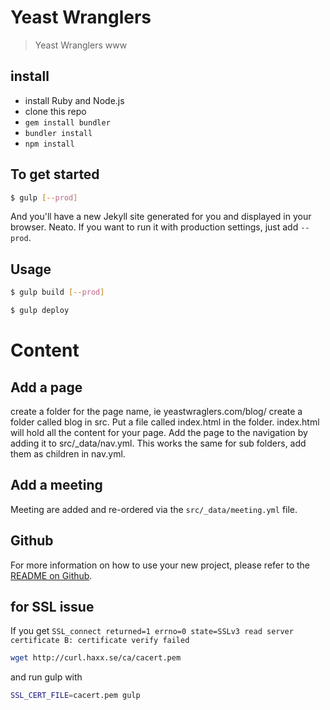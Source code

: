 # Yeast Wranglers

> Yeast Wranglers www

## install

* install Ruby and Node.js
* clone this repo
* `gem install bundler`
* `bundler install`
* `npm install`

## To get started

```sh
$ gulp [--prod]
```

And you'll have a new Jekyll site generated for you and displayed in your
browser. Neato. If you want to run it with production settings, just add
`--prod`.

## Usage

```sh
$ gulp build [--prod]
```

```sh
$ gulp deploy
```

# Content

## Add a page

create a folder for the page name, ie yeastwraglers.com/blog/ create a folder called blog in src. Put a file called index.html in the folder.
index.html will hold all the content for your page. Add the page to the navigation by adding it to src/_data/nav.yml. This works the same for
sub folders, add them as children in nav.yml.

## Add a meeting

Meeting are added and re-ordered via the `src/_data/meeting.yml` file.

## Github
For more information on how to use your new project, please refer to the [README
on Github](https://github.com/sondr3/generator-jekyllized).

## for SSL issue

If you get `SSL_connect returned=1 errno=0 state=SSLv3 read server certificate B: certificate verify failed`

```sh
wget http://curl.haxx.se/ca/cacert.pem
```

and run gulp with

```sh
SSL_CERT_FILE=cacert.pem gulp
```
